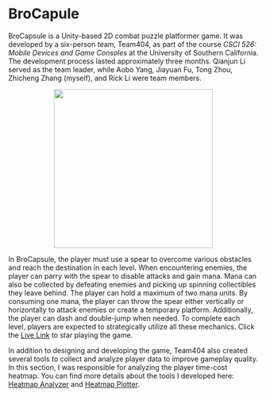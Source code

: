 # BroCapule

BroCapsule is a Unity-based 2D combat puzzle platformer game. It was developed by a six-person team, Team404, as part of the course *CSCI 526: Mobile Devices and Game Consoles* at the University of Southern California. The development process lasted approximately three months. Qianjun Li served as the team leader, while Aobo Yang, Jiayuan Fu, Tong Zhou, Zhicheng Zhang (myself), and Rick Li were team members. 

<div style="text-align: center;">
    <p><img src="https://drive.google.com/thumbnail?id=1Aq6WHr8bv0-E5I7mir6EfFJf8Uu-r9YT&sz=w800" style="height: 20rem;"></p>
</div>

In BroCapsule, the player must use a spear to overcome various obstacles and reach the destination in each level. When encountering enemies, the player can parry with the spear to disable attacks and gain mana. Mana can also be collected by defeating enemies and picking up spinning collectibles they leave behind. The player can hold a maximum of two mana units. By consuming one mana, the player can throw the spear either vertically or horizontally to attack enemies or create a temporary platform. Additionally, the player can dash and double-jump when needed. To complete each level, players are expected to strategically utilize all these mechanics. Click the [Live Link](https://julianli515.github.io/Team404Gold/) to star playing the game.

In addition to designing and developing the game, Team404 also created several tools to collect and analyze player data to improve gameplay quality. In this section, I was responsible for analyzing the player time-cost heatmap. You can find more details about the tools I developed here: [Heatmap Analyzer](https://github.com/CSCI-526/main-team404/blob/main/Assets/Scripts/Analytics/HeatmapAnalyzer/HeatmapAnalyzer.cs) and [Heatmap Plotter](https://github.com/zhichzhang/heatmap-analyzer-plotter).